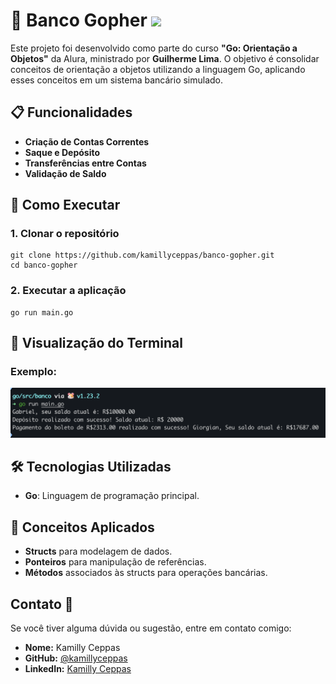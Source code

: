 # 🏦 Banco Gopher <img src="https://raw.githubusercontent.com/rfyiamcool/golang_logo/master/gif/stop.gif" width="35" />

Este projeto foi desenvolvido como parte do curso **"Go: Orientação a Objetos"** da Alura, ministrado por **Guilherme Lima**. O objetivo é consolidar conceitos de orientação a objetos utilizando a linguagem Go, aplicando esses conceitos em um sistema bancário simulado.

## 📋 Funcionalidades

- **Criação de Contas Correntes**
- **Saque e Depósito**
- **Transferências entre Contas**
- **Validação de Saldo**

## 🚀 Como Executar

### 1. Clonar o repositório

```
git clone https://github.com/kamillyceppas/banco-gopher.git
cd banco-gopher
```

### 2. Executar a aplicação
```
go run main.go
```
## 📸 Visualização do Terminal

### Exemplo:

![Tela do Terminal](exemplo.png)

## 🛠️ Tecnologias Utilizadas

- **Go**: Linguagem de programação principal.

## 🧠 Conceitos Aplicados

- **Structs** para modelagem de dados.
- **Ponteiros** para manipulação de referências.
- **Métodos** associados às structs para operações bancárias.

## Contato 📩

Se você tiver alguma dúvida ou sugestão, entre em contato comigo:

- **Nome:** Kamilly Ceppas 
- **GitHub:** [@kamillyceppas](https://github.com/kamillyceppas)
- **LinkedIn:** [Kamilly Ceppas](https://www.linkedin.com/in/kamillyceppas/)


